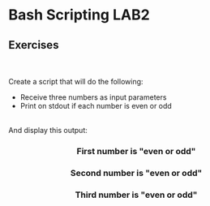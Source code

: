 # Bash Scripting LAB2

## Exercises
<br><br>
Create a script that will do the following:
- Receive three numbers as input parameters
- Print on stdout if each number is even or odd

<br>
And display this output:

<h3 style="text-align:center">First number is <b>"even or odd"</b></h3>
<h3 style="text-align:center">Second number is <b>"even or odd"</b></h3>
<h3 style="text-align:center">Third number is <b>"even or odd"</b></h3>
